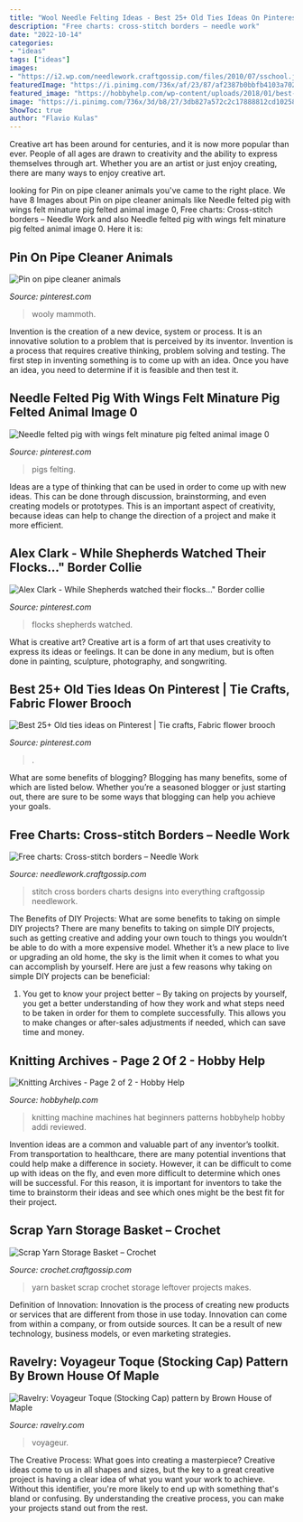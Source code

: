 ```yaml
---
title: "Wool Needle Felting Ideas - Best 25+ Old Ties Ideas On Pinterest"
description: "Free charts: cross-stitch borders – needle work"
date: "2022-10-14"
categories:
- "ideas"
tags: ["ideas"]
images:
- "https://i2.wp.com/needlework.craftgossip.com/files/2010/07/sschool.jpg?fit=251%2C348&amp;ssl=1"
featuredImage: "https://i.pinimg.com/736x/af/23/87/af2387b0bbfb4103a70212a64314e03e.jpg"
featured_image: "https://hobbyhelp.com/wp-content/uploads/2018/01/best-knitting-machine-1024x533.jpg"
image: "https://i.pinimg.com/736x/3d/b8/27/3db827a572c2c17888812cd1025821a9.jpg"
ShowToc: true
author: "Flavio Kulas"
---
```



Creative art has been around for centuries, and it is now more popular than ever. People of all ages are drawn to creativity and the ability to express themselves through art. Whether you are an artist or just enjoy creating, there are many ways to enjoy creative art.

	

		
looking for Pin on pipe cleaner animals you've came to the right place. We have 8 Images about Pin on pipe cleaner animals like Needle felted pig with wings felt minature pig felted animal image 0, Free charts: Cross-stitch borders – Needle Work and also Needle felted pig with wings felt minature pig felted animal image 0. Here it is:
		
    
## Pin On Pipe Cleaner Animals

<img loading=lazy src="https://i.pinimg.com/736x/af/23/87/af2387b0bbfb4103a70212a64314e03e.jpg" onerror="this.onerror=null;this.src='https://tse2.mm.bing.net/th?id=OIP.ofJnpygzEkjbQwWbJqdXiAHaFj&amp;pid=15.1';" alt="Pin on pipe cleaner animals">

_Source: pinterest.com_

>wooly mammoth. 

	

Invention is the creation of a new device, system or process. It is an innovative solution to a problem that is perceived by its inventor. Invention is a process that requires creative thinking, problem solving and testing. The first step in inventing something is to come up with an idea. Once you have an idea, you need to determine if it is feasible and then test it.

    
## Needle Felted Pig With Wings Felt Minature Pig Felted Animal Image 0

<img loading=lazy src="https://i.pinimg.com/736x/3d/b8/27/3db827a572c2c17888812cd1025821a9.jpg" onerror="this.onerror=null;this.src='https://tse2.mm.bing.net/th?id=OIP.y7oB25hdIUtk9_wI6wvpAwHaGc&amp;pid=15.1';" alt="Needle felted pig with wings felt minature pig felted animal image 0">

_Source: pinterest.com_

>pigs felting. 

	

Ideas are a type of thinking that can be used in order to come up with new ideas. This can be done through discussion, brainstorming, and even creating models or prototypes. This is an important aspect of creativity, because ideas can help to change the direction of a project and make it more efficient.

    
## Alex Clark - While Shepherds Watched Their Flocks...&quot; Border Collie

<img loading=lazy src="https://i.pinimg.com/736x/32/40/60/3240602b9d921b74b913e7ad3922f693.jpg" onerror="this.onerror=null;this.src='https://tse3.mm.bing.net/th?id=OIP.UO_Lk4NV10ID0d6megK_0wHaHh&amp;pid=15.1';" alt="Alex Clark - While Shepherds watched their flocks...&quot; Border collie">

_Source: pinterest.com_

>flocks shepherds watched. 

	

What is creative art?
Creative art is a form of art that uses creativity to express its ideas or feelings. It can be done in any medium, but is often done in painting, sculpture, photography, and songwriting.

    
## Best 25+ Old Ties Ideas On Pinterest | Tie Crafts, Fabric Flower Brooch

<img loading=lazy src="https://i.pinimg.com/originals/ce/ee/41/ceee414e7b5973f982979f25a295a9d8.jpg" onerror="this.onerror=null;this.src='https://tse1.mm.bing.net/th?id=OIP.JKTdlLxkBYksGujS1lpd8gAAAA&amp;pid=15.1';" alt="Best 25+ Old ties ideas on Pinterest | Tie crafts, Fabric flower brooch">

_Source: pinterest.com_

>. 

	

What are some benefits of blogging?
Blogging has many benefits, some of which are listed below. Whether you’re a seasoned blogger or just starting out, there are sure to be some ways that blogging can help you achieve your goals.

    
## Free Charts: Cross-stitch Borders – Needle Work

<img loading=lazy src="https://i2.wp.com/needlework.craftgossip.com/files/2010/07/sschool.jpg?fit=251%2C348&amp;ssl=1" onerror="this.onerror=null;this.src='https://tse3.mm.bing.net/th?id=OIP.cwBF5bvPDl_BunU0WirbkwAAAA&amp;pid=15.1';" alt="Free charts: Cross-stitch borders – Needle Work">

_Source: needlework.craftgossip.com_

>stitch cross borders charts designs into everything craftgossip needlework. 

	

The Benefits of DIY Projects: What are some benefits to taking on simple DIY projects?
There are many benefits to taking on simple DIY projects, such as getting creative and adding your own touch to things you wouldn’t be able to do with a more expensive model. Whether it’s a new place to live or upgrading an old home, the sky is the limit when it comes to what you can accomplish by yourself. Here are just a few reasons why taking on simple DIY projects can be beneficial: 
1. You get to know your project better – By taking on projects by yourself, you get a better understanding of how they work and what steps need to be taken in order for them to complete successfully. This allows you to make changes or after-sales adjustments if needed, which can save time and money. 


    
## Knitting Archives - Page 2 Of 2 - Hobby Help

<img loading=lazy src="https://hobbyhelp.com/wp-content/uploads/2018/01/best-knitting-machine-1024x533.jpg" onerror="this.onerror=null;this.src='https://tse2.mm.bing.net/th?id=OIP.f3qUUfBvn54nKNFdcbsA_gHaD2&amp;pid=15.1';" alt="Knitting Archives - Page 2 of 2 - Hobby Help">

_Source: hobbyhelp.com_

>knitting machine machines hat beginners patterns hobbyhelp hobby addi reviewed. 

	

Invention ideas are a common and valuable part of any inventor’s toolkit. From transportation to healthcare, there are many potential inventions that could help make a difference in society. However, it can be difficult to come up with ideas on the fly, and even more difficult to determine which ones will be successful. For this reason, it is important for inventors to take the time to brainstorm their ideas and see which ones might be the best fit for their project.

    
## Scrap Yarn Storage Basket – Crochet

<img loading=lazy src="https://i1.wp.com/mypoppet.com.au/makes/mp-content/uploads/2020/08/scrap-yarn-basket_14.jpg?ssl=1" onerror="this.onerror=null;this.src='https://tse1.mm.bing.net/th?id=OIP.hdR0UBMWmVajlHxL4_n3BQHaKX&amp;pid=15.1';" alt="Scrap Yarn Storage Basket – Crochet">

_Source: crochet.craftgossip.com_

>yarn basket scrap crochet storage leftover projects makes. 

	

Definition of Innovation:
Innovation is the process of creating new products or services that are different from those in use today. Innovation can come from within a company, or from outside sources. It can be a result of new technology, business models, or even marketing strategies.

    
## Ravelry: Voyageur Toque (Stocking Cap) Pattern By Brown House Of Maple

<img loading=lazy src="https://images4-e.ravelrycache.com/uploads/Rattysis/249778048/IMG_1367_small2.JPG" onerror="this.onerror=null;this.src='https://tse4.mm.bing.net/th?id=OIP.4DSiQMKPmFDJEi6MfjvwhAHaJ4&amp;pid=15.1';" alt="Ravelry: Voyageur Toque (Stocking Cap) pattern by Brown House of Maple">

_Source: ravelry.com_

>voyageur. 

	

The Creative Process: What goes into creating a masterpiece?
Creative ideas come to us in all shapes and sizes, but the key to a great creative project is having a clear idea of what you want your work to achieve. Without this identifier, you're more likely to end up with something that's bland or confusing. By understanding the creative process, you can make your projects stand out from the rest.

